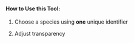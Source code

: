 <!-- Mapping Tree Vulnerabilty  -->

#### How to Use this Tool: 

1. Choose a species using **one** unique identifier

2. Adjust transparency